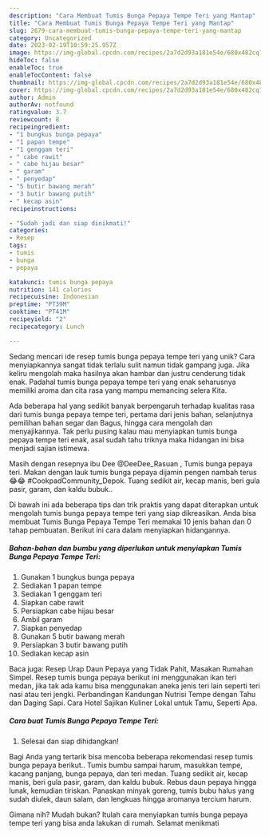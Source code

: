 ```yaml
---
description: "Cara Membuat Tumis Bunga Pepaya Tempe Teri yang Mantap"
title: "Cara Membuat Tumis Bunga Pepaya Tempe Teri yang Mantap"
slug: 2679-cara-membuat-tumis-bunga-pepaya-tempe-teri-yang-mantap
category: Uncategorized
date: 2023-02-19T10:59:25.957Z
image: https://img-global.cpcdn.com/recipes/2a7d2d93a181e54e/680x482cq70/tumis-bunga-pepaya-tempe-teri-foto-resep-utama.jpg
hideToc: false
enableToc: true
enableTocContent: false
thumbnail: https://img-global.cpcdn.com/recipes/2a7d2d93a181e54e/680x482cq70/tumis-bunga-pepaya-tempe-teri-foto-resep-utama.jpg
cover: https://img-global.cpcdn.com/recipes/2a7d2d93a181e54e/680x482cq70/tumis-bunga-pepaya-tempe-teri-foto-resep-utama.jpg
author: Admin
authorAv: notfound
ratingvalue: 3.7
reviewcount: 8
recipeingredient:
- "1 bungkus bunga pepaya"
- "1 papan tempe"
- "1 genggam teri"
- " cabe rawit"
- " cabe hijau besar"
- " garam"
- " penyedap"
- "5 butir bawang merah"
- "3 butir bawang putih"
- " kecap asin"
recipeinstructions:

- "Sudah jadi dan siap dinikmati!"
categories:
- Resep
tags:
- tumis
- bunga
- pepaya

katakunci: tumis bunga pepaya 
nutrition: 141 calories
recipecuisine: Indonesian
preptime: "PT39M"
cooktime: "PT41M"
recipeyield: "2"
recipecategory: Lunch

---
```





Sedang mencari ide resep tumis bunga pepaya tempe teri yang unik? Cara menyiapkannya sangat tidak terlalu sulit namun tidak gampang juga. Jika keliru mengolah maka hasilnya akan hambar dan justru cenderung tidak enak. Padahal tumis bunga pepaya tempe teri yang enak seharusnya memiliki aroma dan cita rasa yang mampu memancing selera Kita.





Ada beberapa hal yang sedikit banyak berpengaruh terhadap kualitas rasa dari tumis bunga pepaya tempe teri, pertama dari jenis bahan, selanjutnya pemilihan bahan segar dan Bagus, hingga cara mengolah dan menyajikannya. Tak perlu pusing kalau mau menyiapkan tumis bunga pepaya tempe teri enak,      asal sudah tahu triknya maka hidangan ini bisa menjadi sajian istimewa.














Masih dengan resepnya ibu Dee @DeeDee_Rasuan , Tumis bunga pepaya teri. Makan dengan lauk tumis bunga pepaya dijamin pengen nambah terus 😂😂 #CookpadCommunity_Depok. Tuang sedikit air, kecap manis, beri gula pasir, garam, dan kaldu bubuk..






Di bawah ini ada beberapa tips dan trik praktis yang dapat diterapkan untuk mengolah tumis bunga pepaya tempe teri yang siap dikreasikan. Anda bisa membuat Tumis Bunga Pepaya Tempe Teri memakai 10 jenis bahan dan 0 tahap pembuatan. Berikut ini cara dalam menyiapkan hidangannya.

<!--inarticleads1-->

##### Bahan-bahan dan bumbu yang diperlukan untuk menyiapkan Tumis Bunga Pepaya Tempe Teri:

1. Gunakan 1 bungkus bunga pepaya
1. Sediakan 1 papan tempe
1. Sediakan 1 genggam teri
1. Siapkan  cabe rawit
1. Persiapkan  cabe hijau besar
1. Ambil  garam
1. Siapkan  penyedap
1. Gunakan 5 butir bawang merah
1. Persiapkan 3 butir bawang putih
1. Sediakan  kecap asin


Baca juga: Resep Urap Daun Pepaya yang Tidak Pahit, Masakan Rumahan Simpel. Resep tumis bunga pepaya berikut ini menggunakan ikan teri medan, jika tak ada kamu bisa menggunakan aneka jenis teri lain seperti teri nasi atau teri jengki. Perbandingan Kandungan Nutrisi Tempe dengan Tahu dan Daging Sapi. Cara Hotel Sajikan Kuliner Lokal untuk Tamu, Seperti Apa. 

<!--inarticleads2-->

##### Cara buat Tumis Bunga Pepaya Tempe Teri:


1. Selesai dan siap dihidangkan!

Bagi Anda yang tertarik bisa mencoba beberapa rekomendasi resep tumis bunga pepaya berikut.. Tumis bumbu sampai harum, masukkan tempe, kacang panjang, bunga pepaya, dan teri medan. Tuang sedikit air, kecap manis, beri gula pasir, garam, dan kaldu bubuk. Rebus daun pepaya hingga lunak, kemudian tiriskan. Panaskan minyak goreng, tumis bubu halus yang sudah diulek, daun salam, dan lengkuas hingga aromanya tercium harum. 

Gimana nih? Mudah bukan? Itulah cara menyiapkan tumis bunga pepaya tempe teri yang bisa anda lakukan di rumah. Selamat menikmati
